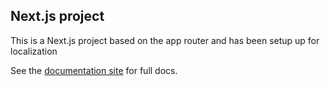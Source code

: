 ## Next.js project

This is a Next.js project based on the app router and has been setup up for localization

See the [documentation site](https://template-docs.vercel.app) for full docs.
